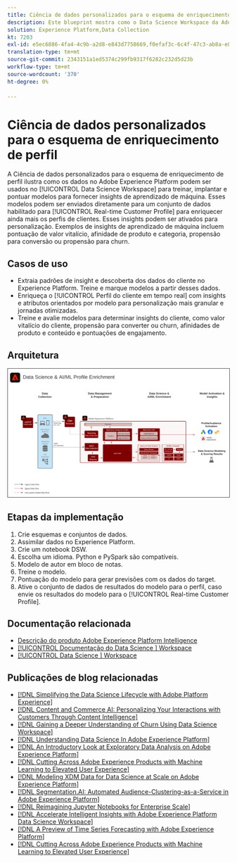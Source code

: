 ```yaml
---
title: Ciência de dados personalizados para o esquema de enriquecimento de perfil
description: Este blueprint mostra como o Data Science Workspace da Adobe Experience Platform pode usar os dados no Experience Platform para treinar, implantar e pontuar modelos para fornecer insights de aprendizado de máquina a partir dos dados.
solution: Experience Platform,Data Collection
kt: 7203
exl-id: e5ec6886-4fa4-4c9b-a2d8-e843d7758669,f0efaf3c-6c4f-47c3-ab8a-e8e146dd071c
translation-type: tm+mt
source-git-commit: 2343151a1ed5374c299fb9317f6282c232d5d23b
workflow-type: tm+mt
source-wordcount: '370'
ht-degree: 0%

---
```


# Ciência de dados personalizados para o esquema de enriquecimento de perfil

A Ciência de dados personalizados para o esquema de enriquecimento de perfil ilustra como os dados no Adobe Experience Platform podem ser usados no [!UICONTROL Data Science Workspace] para treinar, implantar e pontuar modelos para fornecer insights de aprendizado de máquina. Esses modelos podem ser enviados diretamente para um conjunto de dados habilitado para [!UICONTROL Real-time Customer Profile] para enriquecer ainda mais os perfis de clientes. Esses insights podem ser ativados para personalização. Exemplos de insights de aprendizado de máquina incluem pontuação de valor vitalício, afinidade de produto e categoria, propensão para conversão ou propensão para churn.

## Casos de uso

* Extraia padrões de insight e descoberta dos dados do cliente no Experience Platform. Treine e marque modelos a partir desses dados.
* Enriqueça o [!UICONTROL Perfil do cliente em tempo real] com insights e atributos orientados por modelo para personalização mais granular e jornadas otimizadas.
* Treine e avalie modelos para determinar insights do cliente, como valor vitalício do cliente, propensão para converter ou churn, afinidades de produto e conteúdo e pontuações de engajamento.

## Arquitetura

<img src="assets/datascience.svg" alt="Arquitetura de referência para a ciência de dados personalizada para o esquema de enriquecimento de perfil" style="border:1px solid #4a4a4a" />

## Etapas da implementação

1. Crie esquemas e conjuntos de dados.
1. Assimilar dados no Experience Platform.
1. Crie um notebook DSW.
1. Escolha um idioma. Python e PySpark são compatíveis.
1. Modelo de autor em bloco de notas.
1. Treine o modelo.
1. Pontuação do modelo para gerar previsões com os dados do target.
1. Ative o conjunto de dados de resultados do modelo para o perfil, caso envie os resultados do modelo para o [!UICONTROL Real-time Customer Profile].

## Documentação relacionada

* [Descrição do produto Adobe Experience Platform Intelligence](https://helpx.adobe.com/legal/product-descriptions/adobe-experience-platform-intelligence---product-description.html)
* [[!UICONTROL Documentação do Data Science ] Workspace](https://experienceleague.adobe.com/docs/experience-platform/data-science-workspace/home.html?lang=en)
* [[!UICONTROL Data Science ] Workspace](https://experienceleague.adobe.com/docs/platform-learn/tutorials/data-science-workspace/understanding-data-science-workspace.html)

## Publicações de blog relacionadas

* [[!DNL Simplifying the Data Science Lifecycle with Adobe Platform Experience]](https://medium.com/adobetech/simplifying-the-data-science-lifecycle-with-adobe-platform-experience-8ea4f056d82f)
* [[!DNL Content and Commerce AI: Personalizing Your Interactions with Customers Through Content Intelligence]](https://medium.com/adobetech/content-and-commerce-ai-personalizing-your-interactions-with-customers-through-content-intelligence-dc182601deab)
* [[!DNL Gaining a Deeper Understanding of Churn Using Data Science Workspace]](https://medium.com/adobetech/gaining-a-deeper-understanding-of-churn-using-data-science-workspace-18a2190e0cf3)
* [[!DNL Understanding Data Science In Adobe Experience Platform]](https://medium.com/adobetech/understanding-data-science-in-adobe-experience-platform-5bce5a17b42)
* [[!DNL An Introductory Look at Exploratory Data Analysis on Adobe Experience Platform]](https://medium.com/adobetech/an-introductory-look-at-exploratory-data-analysis-on-adobe-experience-platform-1bfce7501d9a)
* [[!DNL Cutting Across Adobe Experience Products with Machine Learning to Elevated User Experience]](https://medium.com/adobetech/cutting-across-adobe-experience-products-with-machine-learning-to-elevated-user-experience-7c85000510d1)
* [[!DNL Modeling XDM Data for Data Science at Scale on Adobe Experience Platform]](https://medium.com/adobetech/modeling-xdm-data-for-data-science-at-scale-on-adobe-experience-platform-222bb2a6dbf7)
* [[!DNL Segmentation.AI: Automated Audience-Clustering-as-a-Service in Adobe Experience Platform]](https://medium.com/adobetech/segmentation-ai-automated-audience-clustering-as-a-service-in-adobe-experience-platform-261f4099462c)
* [[!DNL Reimagining Jupyter Notebooks for Enterprise Scale]](https://medium.com/adobetech/reimagining-jupyter-notebooks-for-enterprise-scale-8bc6340d504a)
* [[!DNL Accelerate Intelligent Insights with Adobe Experience Platform Data Science Workspace]](https://medium.com/adobetech/accelerate-intelligent-insights-with-adobe-experience-platform-data-science-workspace-89538bacbbea)
* [[!DNL A Preview of Time Series Forecasting with Adobe Experience Platform]](https://medium.com/adobetech/preview-of-time-series-forecasting-with-adobe-experience-platform-38a2fc778e89)
* [[!DNL Cutting Across Adobe Experience Products with Machine Learning to Elevated User Experience]](https://medium.com/adobetech/cutting-across-adobe-experience-products-with-machine-learning-to-elevated-user-experience-7c85000510d1)
